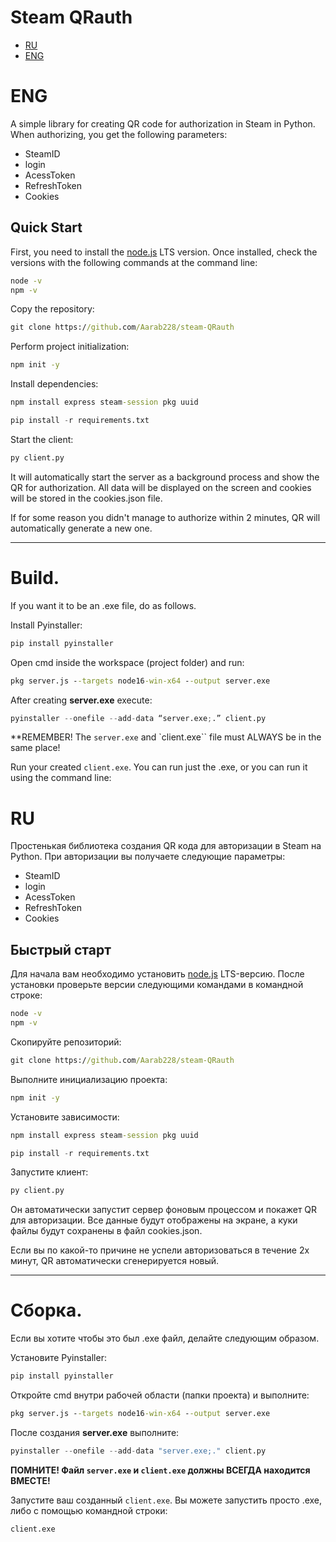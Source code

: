 # Steam QRauth

- [RU](#RU)
- [ENG](#ENG)



# ENG
A simple library for creating QR code for authorization in Steam in Python. When authorizing, you get the following parameters:
- SteamID
- login
- AcessToken
- RefreshToken
- Cookies

## Quick Start
First, you need to install the [node.js](https://nodejs.org/en) LTS version.
Once installed, check the versions with the following commands at the command line:

```cmd
node -v
npm -v
```

Copy the repository:

```cmd
git clone https://github.com/Aarab228/steam-QRauth
```

Perform project initialization:

```cmd
npm init -y
```

Install dependencies:

```cmd
npm install express steam-session pkg uuid
```

```Python
pip install -r requirements.txt
```

Start the client:

```python
py client.py
```

It will automatically start the server as a background process and show the QR for authorization. All data will be displayed on the screen and cookies will be stored in the cookies.json file.

If for some reason you didn't manage to authorize within 2 minutes, QR will automatically generate a new one.

---
# Build.
If you want it to be an .exe file, do as follows.

Install Pyinstaller:

```python
pip install pyinstaller
```

Open cmd inside the workspace (project folder) and run:

```cmd
pkg server.js --targets node16-win-x64 --output server.exe
```

After creating **server.exe** execute:

```python
pyinstaller --onefile --add-data “server.exe;.” client.py
```

**REMEMBER! The ``server.exe`` and `client.exe`` file must ALWAYS be in the same place!

Run your created `client.exe`. You can run just the .exe, or you can run it using the command line:



# RU
Простенькая библиотека создания QR кода для авторизации в Steam на Python. При авторизации вы получаете следующие параметры:
- SteamID
- login
- AcessToken
- RefreshToken
- Cookies

## Быстрый старт
Для начала вам необходимо установить [node.js](https://nodejs.org/en) LTS-версию.
После установки проверьте версии следующими командами в командной строке:

```cmd
node -v
npm -v
```

Скопируйте репозиторий:

```cmd
git clone https://github.com/Aarab228/steam-QRauth
```

Выполните инициализацию проекта:

```cmd
npm init -y
```

Установите зависимости:

```cmd
npm install express steam-session pkg uuid
```

```Python
pip install -r requirements.txt
```

Запустите клиент:

```python
py client.py
```

Он автоматически запустит сервер фоновым процессом и покажет QR для авторизации. Все данные будут отображены на экране, а куки файлы будут сохранены в файл cookies.json.

Если вы по какой-то причине не успели авторизоваться в течение 2х минут, QR автоматически сгенерируется новый.

---
# Сборка.
Если вы хотите чтобы это был .exe файл, делайте следующим образом.

Установите Pyinstaller:

```python
pip install pyinstaller
```

Откройте cmd внутри рабочей области (папки проекта) и выполните:

```cmd
pkg server.js --targets node16-win-x64 --output server.exe
```

После создания **server.exe** выполните:

```python
pyinstaller --onefile --add-data "server.exe;." client.py
```

**ПОМНИТЕ! Файл `server.exe` и `client.exe` должны ВСЕГДА находится ВМЕСТЕ!**

Запустите ваш созданный `client.exe`. Вы можете запустить просто .exe, либо с помощью командной строки:

```cmd
client.exe
```
